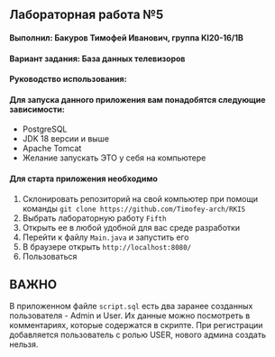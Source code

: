 ## Лабораторная работа №5
#### Выполнил: Бакуров Тимофей Иванович, группа KI20-16/1B
#### Вариант задания: База данных телевизоров

#### Руководство использования:
#### Для запуска данного приложения вам понадобятся следующие зависимости:
* PostgreSQL
* JDK 18 версии и выше
* Apache Tomcat
* Желание запускать ЭТО у себя на компьютере
#### Для старта приложения необходимо 
1. Склонировать репозиторий на свой компьютер при помощи команды `git clone https://github.com/Timofey-arch/RKIS`
2. Выбрать лабораторную работу `Fifth`
3. Открыть ее в любой удобной для вас среде разработки
4. Перейти к файлу `Main.java` и запустить его
5. В браузере открыть `http://localhost:8080/`
6. Пользоваться
## ВАЖНО
В приложенном файле `script.sql` есть два заранее созданных пользователя - Admin и User.
Их данные можно посмотреть в комментариях, которые содержатся в скрипте.
При регистрации добавляется пользователь с ролью USER, нового админа создать нельзя.

